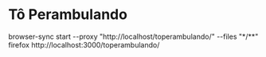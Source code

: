 # Tô Perambulando

browser-sync start --proxy "http://localhost/toperambulando/" --files "*/**"
firefox http://localhost:3000/toperambulando/